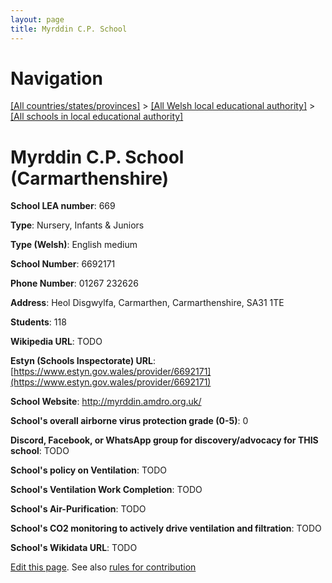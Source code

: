 ```yaml
---
layout: page
title: Myrddin C.P. School
---
```

# Navigation

[[All countries/states/provinces]](../../..) > [[All Welsh local educational authority]](../..) > [[All schools in local educational authority]](..)

# Myrddin C.P. School (Carmarthenshire)

**School LEA number**: 669

**Type**: Nursery, Infants & Juniors

**Type (Welsh)**: English medium

**School Number**: 6692171

**Phone Number**: 01267 232626

**Address**: Heol Disgwylfa, Carmarthen, Carmarthenshire, SA31 1TE

**Students**: 118

**Wikipedia URL**: TODO

**Estyn (Schools Inspectorate) URL**: [https://www.estyn.gov.wales/provider/6692171](https://www.estyn.gov.wales/provider/6692171)

**School Website**: http://myrddin.amdro.org.uk/

**School's overall airborne virus protection grade (0-5)**: 0

**Discord, Facebook, or WhatsApp group for discovery/advocacy for THIS school**: TODO

**School's policy on Ventilation**: TODO

**School's Ventilation Work Completion**: TODO

**School's Air-Purification**: TODO

**School's CO2 monitoring to actively drive ventilation and filtration**: TODO

**School's Wikidata URL**: TODO




[Edit this page](https://github.com/VentilationProject/Wales/edit/prif/./Carmarthenshire/Myrddin_C.P._School.md). See also [rules for contribution](../../../contribution-rules/)